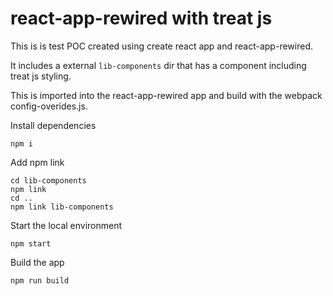 # react-app-rewired with treat js

This is is test POC created using create react app and react-app-rewired.

It includes a external `lib-components` dir that has a component including treat js styling.

This is imported into the react-app-rewired app and build with the webpack config-overides.js.


Install dependencies
```
npm i
```

Add npm link 
```
cd lib-components
npm link
cd ..
npm link lib-components
```

Start the local environment
```
npm start
```

Build the app
```
npm run build
```

